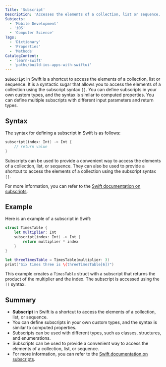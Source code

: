 ```yaml
---
Title: 'Subscript'
Description: 'Accesses the elements of a collection, list or sequence.'
Subjects:
  - 'Mobile Development'
  - 'iOS'
  - 'Computer Science'
Tags:
  - 'Dictionary'
  - 'Properties'
  - 'Methods'
CatalogContent:
  - 'learn-swift'
  - 'paths/build-ios-apps-with-swiftui'
---
```


**`Subscript`** in Swift is a shortcut to access the elements of a collection, list or sequence. It is a syntactic sugar that allows you to access the elements of a collection using the subscript syntax `[]`. You can define subscripts in your own custom types, and the syntax is similar to computed properties. You can define multiple subscripts with different input parameters and return types.

## Syntax

The syntax for defining a subscript in Swift is as follows:

```swift
subscript(index: Int) -> Int {
    // return value
}
```

Subscripts can be used to provide a convenient way to access the elements of a collection, list, or sequence. They can also be used to provide a shortcut to access the elements of a collection using the subscript syntax `[]`.

For more information, you can refer to the [Swift documentation on subscripts](https://docs.swift.org/swift-book/LanguageGuide/Subscripts.html).

## Example

Here is an example of a subscript in Swift:

```swift
struct TimesTable {
    let multiplier: Int
    subscript(index: Int) -> Int {
        return multiplier * index
    }
}

let threeTimesTable = TimesTable(multiplier: 3)
print("Six times three is \(threeTimesTable[6])")
```

This example creates a `TimesTable` struct with a subscript that returns the product of the multiplier and the index. The subscript is accessed using the `[]` syntax.  

## Summary

- **Subscript** in Swift is a shortcut to access the elements of a collection, list, or sequence.  
- You can define subscripts in your own custom types, and the syntax is similar to computed properties.
- Subscripts can be used with different types, such as classes, structures, and enumerations.  
- Subscripts can be used to provide a convenient way to access the elements of a collection, list, or sequence.
- For more information, you can refer to the [Swift documentation on subscripts](https://docs.swift.org/swift-book/LanguageGuide/Subscripts.html).
